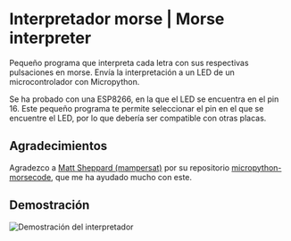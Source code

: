 # Interpretador morse | Morse interpreter

Pequeño programa que interpreta cada letra con sus respectivas pulsaciones en morse. Envía la interpretación a un LED de un microcontrolador con Micropython.

Se ha probado con una ESP8266, en la que el LED se encuentra en el pin 16. Este pequeño programa te permite seleccionar el pin en el que se encuentre el LED, por lo que debería ser compatible con otras placas.

## Agradecimientos

Agradezco a [Matt Sheppard (mampersat)](https://github.com/mampersat) por su repositorio [micropython-morsecode](https://github.com/mampersat/micropython-morsecode), que me ha ayudado mucho con este.

## Demostración
![Demostración del interpretador](https://raw.githubusercontent.com/ivanhercaz/morseinterpreter-micropython/master/demo.gif)
